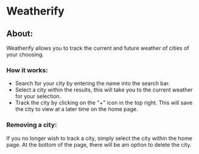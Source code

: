# Weatherify

## About:

Weatherify allows you to track the current and future weather of cities of your choosing.

### How it works:

- Search for your city by entering the name into the search bar.
- Select a city within the results, this will take you to the current weather for your selection.
- Track the city by clicking on the "+" icon in the top right. This will save the city to view at a later time on the home page.

### Removing a city:

If you no longer wish to track a city, simply select the city within the home page. At the bottom of the page, there will be am option to delete the city.
